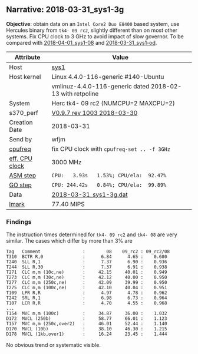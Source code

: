 ## Narrative: 2018-03-31_sys1-3g

**Objective**: obtain data on an `Intel Core2 Duo E8400` based system,
use Hercules binary from `tk4- 09 rc2`, slightly different than on most
other systems. Fix CPU clock to 3 GHz to avoid impact of slow governor.
To be compared with
[2018-04-01_sys1-08](2018-04-01_sys1-08.md) and
[2018-03-31_sys1-od](2018-03-31_sys1-od.md).

| Attribute | Value |
| --------- | ----- |
| Host   | [sys1](hostinfo_sys1.md) |
| Host kernel | Linux 4.4.0-116-generic #140-Ubuntu |
|             | vmlinuz-4.4.0-116-generic dated 2018-02-13 with retpoline |
| System | Herc tk4- 09 rc2 (NUMCPU=2 MAXCPU=2) |
| s370_perf | [V0.9.7  rev  1003  2018-03-30](https://github.com/wfjm/s370-perf/blob/2685ff0/codes/s370_perf.asm) |
| Creation Date | 2018-03-31 |
| Send by | wfjm |
| [cpufreq](README_narr.md#user-content-cpufreq) | fix CPU clock with `cpufreq-set .. -f 3GHz` |
| [eff. CPU clock](README_narr.md#user-content-effclk) | 3000 MHz |
| [ASM step](README_narr.md#user-content-asm) | `CPU:   3.93s   1.53%; CPU/ela:  92.47%` |
| [GO step](README_narr.md#user-content-go)   | `CPU: 244.42s   0.84%; CPU/ela:  99.89%` |
| Data | [2018-03-31_sys1-3g.dat](../data/2018-03-31_sys1-3g.dat) |
| [lmark](README_narr.md#user-content-lmark) | 77.40 MIPS |

### Findings <a name="find"></a>

The instruction times determined for `tk4- 09 rc2` and `tk4- 08` are very
similar. The cases which differ by more than 3% are
```
Tag   Comment                :        08    09_rc2 : 09_rc2/08
T310  BCTR R,0               :      6.84      4.65 :    0.680
T240  SLL R,1                :      7.37      6.90 :    0.936
T244  SLL R,30               :      7.37      6.91 :    0.938
T271  CLC m,m (10c,ne)       :     42.15     40.01 :    0.949
T273  CLC m,m (30c,ne)       :     42.12     40.00 :    0.950
T277  CLC m,m (250c,ne)      :     42.09     39.99 :    0.950
T275  CLC m,m (100c,ne)      :     42.10     40.04 :    0.951
T109  LPR R,R                :      4.97      4.78 :    0.962
T242  SRL R,1                :      6.98      6.73 :    0.964
T107  LCR R,R                :      4.70      4.55 :    0.968
...
T154  MVC m,m (100c)         :     34.87     36.00 :    1.032
D172  MVCL (250b)            :     58.77     66.01 :    1.123
T157  MVC m,m (250c,over2)   :     46.01     52.44 :    1.140
D170  MVCL (10b)             :     38.10     46.30 :    1.215
D178  MVCL (1kb,over1)       :     16.24     23.45 :    1.444
```

No obvious trend or systematic visible.
